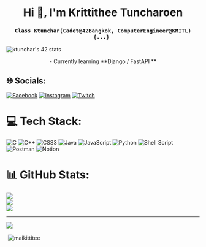 <h1 align="center">Hi 👋, I'm Krittithee Tuncharoen</h1>
<h3 align="center"><code>Class Ktunchar(Cadet@42Bangkok, ComputerEngineer@KMITL) {...} </code></h3>

<style>
  .div {
    align="center";
  }
  
</style>

<div href="https://github.com/oakoudad/badge42">
  <img src="https://badge.mediaplus.ma/darkblue/ktunchar?UM6P=off" alt="ktunchar's 42 stats" />
</div>

<p align="center">- Currently learning **Django / FastAPI **</p>


## 🌐 Socials:
[![Facebook](https://img.shields.io/badge/Facebook-%231877F2.svg?logo=Facebook&logoColor=white)](https://facebook.com/mai.tuncharoen) [![Instagram](https://img.shields.io/badge/Instagram-%23E4405F.svg?logo=Instagram&logoColor=white)](https://instagram.com/maikittitee) [![Twitch](https://img.shields.io/badge/Twitch-%239146FF.svg?logo=Twitch&logoColor=white)](https://twitch.tv/maikittitee) 

# 💻 Tech Stack:
![C](https://img.shields.io/badge/c-%2300599C.svg?style=for-the-badge&logo=c&logoColor=white) ![C++](https://img.shields.io/badge/c++-%2300599C.svg?style=for-the-badge&logo=c%2B%2B&logoColor=white) ![CSS3](https://img.shields.io/badge/css3-%231572B6.svg?style=for-the-badge&logo=css3&logoColor=white) ![Java](https://img.shields.io/badge/java-%23ED8B00.svg?style=for-the-badge&logo=java&logoColor=white) ![JavaScript](https://img.shields.io/badge/javascript-%23323330.svg?style=for-the-badge&logo=javascript&logoColor=%23F7DF1E) ![Python](https://img.shields.io/badge/python-3670A0?style=for-the-badge&logo=python&logoColor=ffdd54) ![Shell Script](https://img.shields.io/badge/shell_script-%23121011.svg?style=for-the-badge&logo=gnu-bash&logoColor=white) ![Postman](https://img.shields.io/badge/Postman-FF6C37?style=for-the-badge&logo=postman&logoColor=white) ![Notion](https://img.shields.io/badge/Notion-%23000000.svg?style=for-the-badge&logo=notion&logoColor=white)
# 📊 GitHub Stats:
![](https://github-readme-stats.vercel.app/api?username=maikittitee&theme=dark&hide_border=false&include_all_commits=true&count_private=false)<br/>
![](https://github-readme-streak-stats.herokuapp.com/?user=maikittitee&theme=dark&hide_border=false)<br/>
![](https://github-readme-stats.vercel.app/api/top-langs/?username=maikittitee&theme=dark&hide_border=false&include_all_commits=true&count_private=false&layout=compact)

---
[![](https://visitcount.itsvg.in/api?id=maikittitee&icon=0&color=0)](https://visitcount.itsvg.in)

<!-- Proudly created with GPRM ( https://gprm.itsvg.in ) -->
<p>&nbsp;<img align="center" src="https://github-readme-stats.vercel.app/api?username=maikittitee&show_icons=true&locale=en" alt="maikittitee" /></p>

